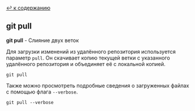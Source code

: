 [:leftwards_arrow_with_hook: к содержанию](./readme.md) 


## git pull

**git pull** - Слияние двух веток

Для загрузки изменений из удалённого репозитория используется параметр ```pull```. Он скачивает копию текущей ветки с указанного удалённого репозитория и объединяет её с локальной копией.


```mash=
git pull
```

Также можно просмотреть подробные сведения о загруженных файлах с помощью флага ```--verbose```.


```mash=
git pull --verbose
```


